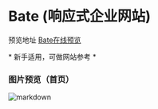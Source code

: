 # Bate (响应式企业网站)

预览地址 [Bate在线预览](https://whysuddenly.github.io/Bate/index.html)

\* 新手适用，可做网站参考 \*

### 图片预览（首页）

![markdown](https://raw.githubusercontent.com/WhySuddenly/source/master/images/bate/bate.png "bate")
